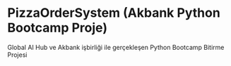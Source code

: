 # PizzaOrderSystem (Akbank Python Bootcamp Proje)
Global AI Hub ve Akbank işbirliği ile gerçekleşen 
Python Bootcamp Bitirme Projesi
